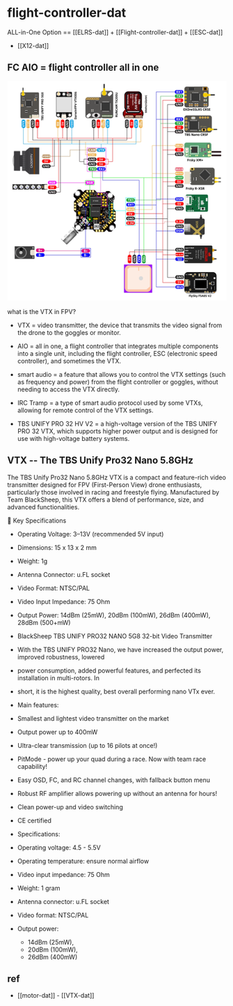 
# flight-controller-dat

ALL-in-One Option == [[ELRS-dat]] + [[Flight-controller-dat]] + [[ESC-dat]]

- [[X12-dat]]



## FC AIO = flight controller all in one

![](2025-05-28-16-21-09.png)

what is the VTX in FPV?
- VTX = video transmitter, the device that transmits the video signal from the drone to the goggles or monitor.
- AIO = all in one, a flight controller that integrates multiple components into a single unit, including the flight controller, ESC (electronic speed controller), and sometimes the VTX.
- smart audio = a feature that allows you to control the VTX settings (such as frequency and power) from the flight controller or goggles, without needing to access the VTX directly.
- IRC Tramp = a type of smart audio protocol used by some VTXs, allowing for remote control of the VTX settings.

- TBS UNIFY PRO 32 HV V2 = a high-voltage version of the TBS UNIFY PRO 32 VTX, which supports higher power output and is designed for use with high-voltage battery systems.


## VTX -- The TBS Unify Pro32 Nano 5.8GHz

The TBS Unify Pro32 Nano 5.8GHz VTX is a compact and feature-rich video transmitter designed for FPV (First-Person View) drone enthusiasts, particularly those involved in racing and freestyle flying. Manufactured by Team BlackSheep, this VTX offers a blend of performance, size, and advanced functionalities.


🔧 Key Specifications

- Operating Voltage: 3–13V (recommended 5V input)
- Dimensions: 15 x 13 x 2 mm
- Weight: 1g
- Antenna Connector: u.FL socket
- Video Format: NTSC/PAL
- Video Input Impedance: 75 Ohm
- Output Power: 14dBm (25mW), 20dBm (100mW), 26dBm (400mW), 28dBm (500+mW)


- BlackSheep TBS UNIFY PRO32 NANO 5G8 32-bit Video Transmitter
- With the TBS UNIFY PRO32 Nano, we have increased the output power, improved robustness, lowered
- power consumption, added powerful features, and perfected its installation in multi-rotors. In
- short, it is the highest quality, best overall performing nano VTx ever.
- Main features:
- Smallest and lightest video transmitter on the market
- Output power up to 400mW
- Ultra-clear transmission (up to 16 pilots at once!)
- PitMode - power up your quad during a race. Now with team race capability!
- Easy OSD, FC, and RC channel changes, with fallback button menu
- Robust RF amplifier allows powering up without an antenna for hours!
- Clean power-up and video switching
- CE certified
- Specifications:
- Operating voltage: 4.5 - 5.5V
- Operating temperature: ensure normal airflow
- Video input impedance: 75 Ohm
- Weight: 1 gram
- Antenna connector: u.FL socket
- Video format: NTSC/PAL
- Output power: 
    - 14dBm (25mW), 
    - 20dBm (100mW), 
    - 26dBm (400mW)





## ref 

- [[motor-dat]] - [[VTX-dat]]

